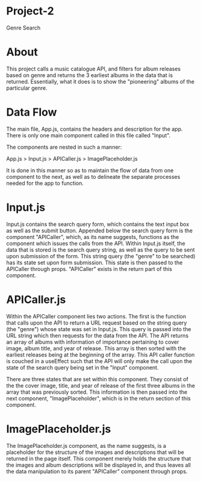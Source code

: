 # Project-2
Genre Search

# About
This project calls a music catalogue API, and filters for album releases based on genre and returns the 3 earliest albums in the data that is returned.
Essentially, what it does is to show the "pioneering" albums of the particular genre.

# Data Flow
The main file, App.js, contains the headers and description for the app. There is only one main component called in this file called "Input".

The components are nested in such a manner:

App.js > Input.js > APICaller.js > ImagePlaceholder.js

It is done in this manner so as to maintain the flow of data from one component to the next, as well as to delineate the separate processes needed for the app to function. 
# Input.js
Input.js contains the search query form, which contains the text input box as well as the submit button.
Appended below the search query form is the component "APICaller", which, as its name suggests, functions as the component which issues the calls from the API.
Within Input.js itself, the data that is stored is the search query string, as well as the query to be sent upon submission of the form. This string query (the "genre" to be searched) has its state set upon form submission. This state is then passed to the APICaller through props. "APICaller" exists in the return part of this component.
# APICaller.js
Within the APICaller component lies two actions. The first is the function that calls upon the API to return a URL request based on the string query (the "genre") whose state was set in Input.js. This query is passed into the URL string which then requests for the data from the API.
The API returns an array of albums with information of importance pertaining to cover image, album title, and year of release. This array is then sorted with the earliest releases being at the beginning of the array.
This API caller function is couched in a useEffect such that the API will only make the call upon the state of the search query being set in the "Input" component.

There are three states that are set within this component. They consist of the the cover image, title, and year of release of the first three albums in the array that was previously sorted. This information is then passed into the next component, "ImagePlaceholder", which is in the return section of this component.
# ImagePlaceholder.js
The ImagePlaceholder.js component, as the name suggests, is a placeholder for the structure of the images and descriptions that will be returned in the page itself. This component merely holds the structure that the images and album descriptions will be displayed in, and thus leaves all the data manipulation to its parent "APICaller" component through props. 

